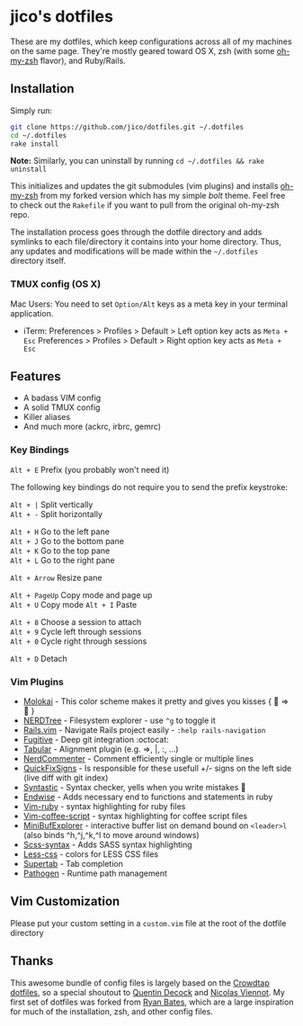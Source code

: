 # jico's dotfiles

These are my dotfiles, which keep configurations across all of my machines on the same page. They're mostly geared toward OS X, zsh (with some [oh-my-zsh](https://github.com/robbyrussell/oh-my-zsh) flavor), and Ruby/Rails.

## Installation
Simply run:

```bash
git clone https://github.com/jico/dotfiles.git ~/.dotfiles
cd ~/.dotfiles
rake install
```
**Note:** Similarly, you can uninstall by running `cd ~/.dotfiles && rake uninstall`

This initializes and updates the git submodules (vim plugins) and installs [oh-my-zsh](https://github.com/robbyrussell/oh-my-zsh) from my forked version which has my simple *bolt* theme. Feel free to check out the `Rakefile` if you want to pull from the original oh-my-zsh repo.

The installation process goes through the dotfile directory and adds symlinks to each file/directory it contains into your home directory. Thus, any updates and modifications will be made within the `~/.dotfiles` directory itself.

### TMUX config (OS X)

Mac Users: You need to set `Option/Alt` keys as a meta key in your terminal application.

- iTerm:
    Preferences > Profiles > Default > Left option key acts as `Meta + Esc`
    Preferences > Profiles > Default > Right option key acts as `Meta + Esc`

## Features
* A badass VIM config
* A solid TMUX config
* Killer aliases
* And much more (ackrc, irbrc, gemrc)

### Key Bindings

`Alt + E` Prefix (you probably won't need it)

The following key bindings do not require you to send the prefix keystroke:

`Alt + |` Split vertically  
`Alt + -` Split horizontally

`Alt + H` Go to the left pane  
`Alt + J` Go to the bottom pane  
`Alt + K` Go to the top pane  
`Alt + L` Go to the right pane  

`Alt + Arrow` Resize pane  

`Alt + PageUp` Copy mode and page up  
`Alt + U` Copy mode
`Alt + I` Paste  

`Alt + 8` Choose a session to attach  
`Alt + 9` Cycle left through sessions  
`Alt + 0` Cycle right through sessions  

`Alt + D` Detach  

### Vim Plugins

* [Molokai](https://github.com/nviennot/molokai)      - This color scheme makes it pretty and gives you kisses { :lipstick: => :kiss: }
* [NERDTree](https://github.com/scrooloose/nerdtree)  - Filesystem explorer - use `^g` to toggle it
* [Rails.vim](https://github.com/tpope/vim-rails)     - Navigate Rails project easily - `:help rails-navigation`
* [Fugitive](https://github.com/tpope/vim-fugitive)   - Deep git integration :octocat:
* [Tabular](https://github.com/godlygeek/tabular.git) - Alignment plugin (e.g. =>, |, :, ...)
* [NerdCommenter](https://github.com/scrooloose/nerdcommenter.git) - Comment efficiently single or multiple lines
* [QuickFixSigns](https://github.com/tomtom/quickfixsigns_vim.git) - Is responsible for these usefull +/- signs on the left side (live diff with git index)
* [Syntastic](https://github.com/scrooloose/syntastic.git) - Syntax checker, yells when you write mistakes :horse:
* [Endwise](https://github.com/tpope/vim-endwise.git) - Adds necessary end to functions and statements in ruby
* [Vim-ruby](https://github.com/vim-ruby/vim-ruby.git) - syntax highlighting for ruby files
* [Vim-coffee-script](https://github.com/kchmck/vim-coffee-script.git) - syntax highlighting for coffee script files
* [MiniBufExplorer](https://github.com/fholgado/minibufexpl.vim.git) - interactive buffer list on demand bound on `<leader>l` (also binds ^h,^j,^k,^l to move around windows)
* [Scss-syntax](https://github.com/cakebaker/scss-syntax.vim) - Adds SASS syntax highlighting
* [Less-css](https://github.com/groenewege/vim-less.git) - colors for LESS CSS files
* [Supertab](https://github.com/tsaleh/vim-supertab.git) - Tab completion
* [Pathogen](https://github.com/tpope/vim-pathogen) - Runtime path management

## Vim Customization

Please put your custom setting in a `custom.vim` file at the root of the dotfile directory

## Thanks

This awesome bundle of config files is largely based on the [Crowdtap](https://github.com/crowdtap) [dotfiles](https://github.com/crowdtap/dotfiles), so a special shoutout to [Quentin Decock](https://github.com/quentindecock) and [Nicolas Viennot](https://github.com/nviennot). My first set of dotfiles was forked from [Ryan Bates](http://github.com/ryanb/dotfiles), which are a large inspiration for much of the installation, zsh, and other config files.
